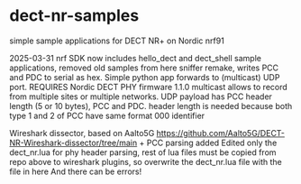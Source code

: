 # dect-nr-samples
simple sample applications for DECT NR+ on Nordic nrf91

2025-03-31 
nrf SDK now includes hello_dect and dect_shell sample applications, removed old samples from here
sniffer remake, writes PCC and PDC to serial as hex. Simple python app forwards to (multicast) UDP port.
REQUIRES Nordic DECT PHY firmware 1.1.0
multicast allows to  record from multiple sites or multiple networks. 
UDP payload has PCC header length (5 or 10 bytes), PCC and PDC. header length is needed because both type 1 and 2 of PCC have same format 000 identifier

Wireshark dissector, based on Aalto5G https://github.com/Aalto5G/DECT-NR-Wireshark-dissector/tree/main + PCC parsing added
Edited only the dect_nr.lua for phy header parsing, rest of lua files must be copied from repo above to wireshark plugins, so overwrite the dect_nr.lua file with the file in here
And there can be errors!
